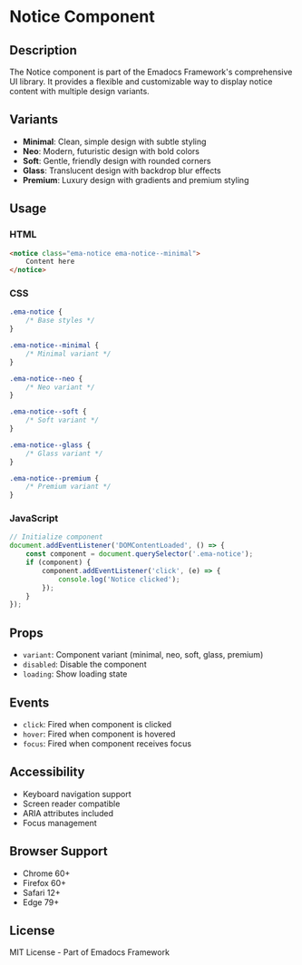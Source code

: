 # Notice Component

## Description
The Notice component is part of the Emadocs Framework's comprehensive UI library. It provides a flexible and customizable way to display notice content with multiple design variants.

## Variants
- **Minimal**: Clean, simple design with subtle styling
- **Neo**: Modern, futuristic design with bold colors
- **Soft**: Gentle, friendly design with rounded corners
- **Glass**: Translucent design with backdrop blur effects
- **Premium**: Luxury design with gradients and premium styling

## Usage

### HTML
```html
<notice class="ema-notice ema-notice--minimal">
    Content here
</notice>
```

### CSS
```css
.ema-notice {
    /* Base styles */
}

.ema-notice--minimal {
    /* Minimal variant */
}

.ema-notice--neo {
    /* Neo variant */
}

.ema-notice--soft {
    /* Soft variant */
}

.ema-notice--glass {
    /* Glass variant */
}

.ema-notice--premium {
    /* Premium variant */
}
```

### JavaScript
```javascript
// Initialize component
document.addEventListener('DOMContentLoaded', () => {
    const component = document.querySelector('.ema-notice');
    if (component) {
        component.addEventListener('click', (e) => {
            console.log('Notice clicked');
        });
    }
});
```

## Props
- `variant`: Component variant (minimal, neo, soft, glass, premium)
- `disabled`: Disable the component
- `loading`: Show loading state

## Events
- `click`: Fired when component is clicked
- `hover`: Fired when component is hovered
- `focus`: Fired when component receives focus

## Accessibility
- Keyboard navigation support
- Screen reader compatible
- ARIA attributes included
- Focus management

## Browser Support
- Chrome 60+
- Firefox 60+
- Safari 12+
- Edge 79+

## License
MIT License - Part of Emadocs Framework
